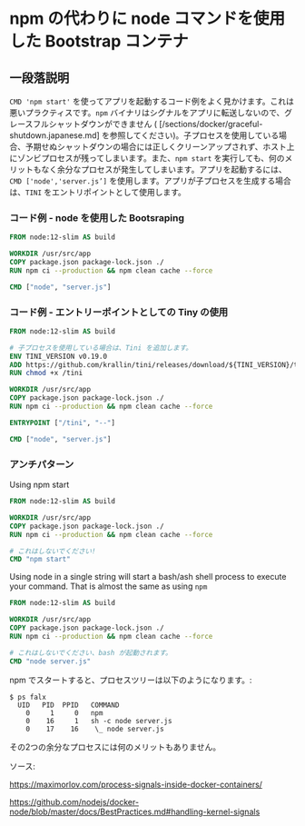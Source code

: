 # npm の代わりに node コマンドを使用した Bootstrap コンテナ

## 一段落説明

`CMD 'npm start'` を使ってアプリを起動するコード例をよく見かけます。これは悪いプラクティスです。`npm` バイナリはシグナルをアプリに転送しないので、グレースフルシャットダウンができません ( [/sections/docker/graceful-shutdown.japanese.md] を参照してください)。子プロセスを使用している場合、予期せぬシャットダウンの場合には正しくクリーンアップされず、ホスト上にゾンビプロセスが残ってしまいます。また、`npm start` を実行しても、何のメリットもなく余分なプロセスが発生してしまいます。アプリを起動するには、`CMD ['node','server.js’]` を使用します。アプリが子プロセスを生成する場合は、`TINI` をエントリポイントとして使用します。

### コード例 - node を使用した Bootsraping

```dockerfile
FROM node:12-slim AS build

WORKDIR /usr/src/app
COPY package.json package-lock.json ./
RUN npm ci --production && npm clean cache --force

CMD ["node", "server.js"]
```


### コード例 - エントリーポイントとしての Tiny の使用

```dockerfile
FROM node:12-slim AS build

# 子プロセスを使用している場合は、Tini を追加します。
ENV TINI_VERSION v0.19.0
ADD https://github.com/krallin/tini/releases/download/${TINI_VERSION}/tini /tini
RUN chmod +x /tini

WORKDIR /usr/src/app
COPY package.json package-lock.json ./
RUN npm ci --production && npm clean cache --force

ENTRYPOINT ["/tini", "--"]

CMD ["node", "server.js"]
```

### アンチパターン

Using npm start
```dockerfile
FROM node:12-slim AS build

WORKDIR /usr/src/app
COPY package.json package-lock.json ./
RUN npm ci --production && npm clean cache --force

# これはしないでください!
CMD "npm start"
```

Using node in a single string will start a bash/ash shell process to execute your command. That is almost the same as using `npm`

```dockerfile
FROM node:12-slim AS build

WORKDIR /usr/src/app
COPY package.json package-lock.json ./
RUN npm ci --production && npm clean cache --force

# これはしないでください、bash が起動されます。
CMD "node server.js"
```

npm でスタートすると、プロセスツリーは以下のようになります。:
```console
$ ps falx
  UID   PID  PPID   COMMAND
    0     1     0   npm
    0    16     1   sh -c node server.js
    0    17    16    \_ node server.js
```
その2つの余分なプロセスには何のメリットもありません。

ソース:


https://maximorlov.com/process-signals-inside-docker-containers/


https://github.com/nodejs/docker-node/blob/master/docs/BestPractices.md#handling-kernel-signals
